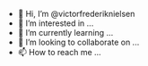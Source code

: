 - 👋 Hi, I’m @victorfrederiknielsen
- 👀 I’m interested in ...
- 🌱 I’m currently learning ...
- 💞️ I’m looking to collaborate on ...
- 📫 How to reach me ...

<!---
victorfrederiknielsen/victorfrederiknielsen is a ✨ special ✨ repository because its `README.md` (this file) appears on your GitHub profile.
You can click the Preview link to take a look at your changes.
--->
